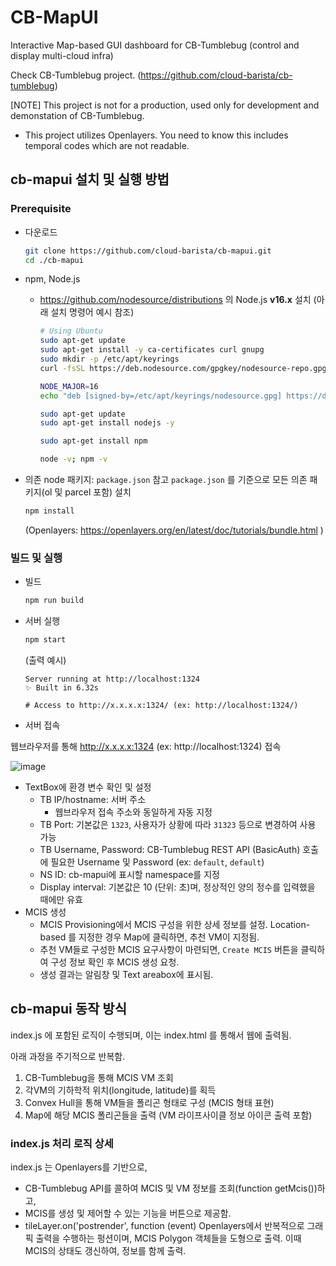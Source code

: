 # CB-MapUI
Interactive Map-based GUI dashboard for CB-Tumblebug (control and display multi-cloud infra)

Check CB-Tumblebug project. (https://github.com/cloud-barista/cb-tumblebug)

[NOTE] This project is not for a production, used only for development and demonstation of CB-Tumblebug. 
- This project utilizes Openlayers. You need to know this includes temporal codes which are not readable.

## cb-mapui 설치 및 실행 방법

### Prerequisite

 - 다운로드
   ```bash
   git clone https://github.com/cloud-barista/cb-mapui.git
   cd ./cb-mapui
   ```

 - npm, Node.js
   - https://github.com/nodesource/distributions 의 Node.js **v16.x** 설치 (아래 설치 명령어 예시 참조)
     ```bash
     # Using Ubuntu
     sudo apt-get update
     sudo apt-get install -y ca-certificates curl gnupg
     sudo mkdir -p /etc/apt/keyrings
     curl -fsSL https://deb.nodesource.com/gpgkey/nodesource-repo.gpg.key | sudo gpg --dearmor -o /etc/apt/keyrings/nodesource.gpg

     NODE_MAJOR=16
     echo "deb [signed-by=/etc/apt/keyrings/nodesource.gpg] https://deb.nodesource.com/node_$NODE_MAJOR.x nodistro main" | sudo tee /etc/apt/sources.list.d/nodesource.list

     sudo apt-get update
     sudo apt-get install nodejs -y

     sudo apt-get install npm

     node -v; npm -v
     ```

 - 의존 node 패키지: `package.json` 참고
    `package.json` 를 기준으로 모든 의존 패키지(ol 및 parcel 포함) 설치
     ```bash
     npm install
     ```
     (Openlayers: https://openlayers.org/en/latest/doc/tutorials/bundle.html )

### 빌드 및 실행

 - 빌드
   ```bash
   npm run build
   ```

 - 서버 실행
   ```bash
   npm start
   ```

   (출력 예시)
   ```
   Server running at http://localhost:1324
   ✨ Built in 6.32s
 
   # Access to http://x.x.x.x:1324/ (ex: http://localhost:1324/)
   ```

 - 서버 접속

  웹브라우저를 통해 http://x.x.x.x:1324 (ex: http://localhost:1324) 접속 

  ![image](https://github.com/cloud-barista/cb-mapui/assets/5966944/2423fbcd-0fdb-4511-85e2-488ba15ae8c0)

 - TextBox에 환경 변수 확인 및 설정
   - TB IP/hostname: 서버 주소
     - 웹브라우저 접속 주소와 동일하게 자동 지정
   - TB Port: 기본값은 `1323`, 사용자가 상황에 따라 `31323` 등으로 변경하여 사용 가능
   - TB Username, Password: CB-Tumblebug REST API (BasicAuth) 호출에 필요한 Username 및 Password (ex: `default`, `default`)
   - NS ID: cb-mapui에 표시할 namespace를 지정
   - Display interval: 기본값은 10 (단위: 초)며, 정상적인 양의 정수를 입력했을 때에만 유효
 - MCIS 생성
   - MCIS Provisioning에서 MCIS 구성을 위한 상세 정보를 설정. Location-based 를 지정한 경우 Map에 클릭하면, 추천 VM이 지정됨.
   - 추천 VM들로 구성한 MCIS 요구사항이 마련되면, `Create MCIS` 버튼을 클릭하여 구성 정보 확인 후 MCIS 생성 요청.
   - 생성 결과는 알림창 및 Text areabox에 표시됨.

## cb-mapui 동작 방식

index.js 에 포함된 로직이 수행되며, 이는 index.html 를 통해서 웹에 출력됨.

아래 과정을 주기적으로 반복함.
1. CB-Tumblebug을 통해 MCIS VM 조회
1. 각VM의 기하학적 위치(longitude, latitude)를 획득
1. Convex Hull을 통해 VM들을 폴리곤 형태로 구성 (MCIS 형태 표현)
1. Map에 해당 MCIS 폴리곤들을 출력 (VM 라이프사이클 정보 아이콘 출력 포함)

### index.js 처리 로직 상세

index.js 는 Openlayers를 기반으로, 

- CB-Tumblebug API를 콜하여 MCIS 및 VM 정보를 조회(function getMcis())하고,
- MCIS를 생성 및 제어할 수 있는 기능을 버튼으로 제공함.
- tileLayer.on('postrender', function (event) Openlayers에서 반복적으로 그래픽 출력을 수행하는 펑션이며, MCIS Polygon 객체들을 도형으로 출력. 이때 MCIS의 상태도 갱신하여, 정보를 함께 출력.
